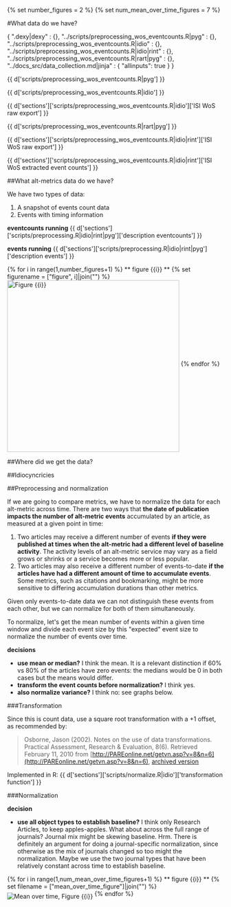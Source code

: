 {% set number_figures = 2 %}
{% set num_mean_over_time_figures = 7 %}

<link rel="stylesheet" href="../../assets/pastie.css" />

#What data do we have?

{
  ".dexy|dexy" : {},
  "../scripts/preprocessing_wos_eventcounts.R|pyg" : {},
  "../scripts/preprocessing_wos_eventcounts.R|idio" : {},
  "../scripts/preprocessing_wos_eventcounts.R|idio|rint" : {},
  "../scripts/preprocessing_wos_eventcounts.R|rart|pyg" : {},
  "../docs_src/data_collection.md|jinja" : { "allinputs": true }
}

{{ d['scripts/preprocessing_wos_eventcounts.R|pyg'] }}

{{ d['scripts/preprocessing_wos_eventcounts.R|idio'] }}

{{ d['sections']['scripts/preprocessing_wos_eventcounts.R|idio']['ISI WoS raw export'] }}

{{ d['scripts/preprocessing_wos_eventcounts.R|rart|pyg'] }}

{{ d['sections']['scripts/preprocessing_wos_eventcounts.R|idio|rint']['ISI WoS raw export'] }}

{{ d['sections']['scripts/preprocessing_wos_eventcounts.R|idio|rint']['ISI WoS extracted event counts'] }}


##What alt-metrics data do we have?

We have two types of data:

1.  A snapshot of events count data
1.  Events with timing information

**eventcounts running**
{{ d['sections']['scripts/preprocessing.R|idio|rint|pyg']['description eventcounts'] }}

**events running**
{{ d['sections']['scripts/preprocessing.R|idio|rint|pyg']['description events'] }}

{% for i in range(1,number_figures+1) %}
** figure {{i}} **
{% set figurename = ["figure", i]|join("") %}
<img src="artifacts/{{ d['a'][figurename] }}" width="400" height="400" align="middle" alt="Figure {{i}}">
{% endfor %}


##Where did we get the data?


##Idiocyncricies


##Preprocessing and normalization

If we are going to compare metrics, we have to normalize the data for each alt-metric across time.  There are two ways that **the date of publication impacts the number of alt-metric events** accumulated by an article, as measured at a given point in time:

1.  Two articles may receive a different number of events **if they were published at times when the alt-metric had a different level of baseline activity**.  The activity levels of an alt-metric service may vary as a field grows or shrinks or a service becomes more or less popular. 
1.  Two articles may also receive a different number of events-to-date **if the articles have had a different amount of time to accumulate events**.  Some metrics, such as citations and bookmarking, might be more sensitive to differing accumulation durations than other metrics.

Given only events-to-date data we can not distinguish these events from each other, but we can normalize for both of them simultaneously.  

To normalize, let's get the mean number of events within a given time window and divide each event size by this "expected" event size to normalize the number of events over time.

**decisions**

- **use mean or median?**  I think the mean. It is a relevant distinction if 60% vs 80% of the articles have zero events:  the medians would be 0 in both cases but the means would differ.
- **transform the event counts before normalization?** I think yes.
- **also normalize variance?** I think no: see graphs below.

###Transformation

Since this is count data, use a square root transformation with a +1 offset, as recommended by:
>  Osborne, Jason (2002). Notes on the use of data transformations. Practical Assessment, Research & Evaluation, 8(6). Retrieved February 11, 2010 from [http://PAREonline.net/getvn.asp?v=8&n=6](http://PAREonline.net/getvn.asp?v=8&n=6), [archived version](http://www.webcitation.org/query?url=http%3A%2F%2Fpareonline.net%2Fgetvn.asp%3Fv%3D8%26n%3D6&date=2010-02-11)

Implemented in R:
{{ d['sections']['scripts/normalize.R|idio']['transformation function'] }}

###Normalization

**decision**

- **use all object types to establish baseline?**  I think only Research Articles, to keep apples-apples.  What about across the full range of journals?  Journal mix might be skewing baseline.  Hrm.  There is definitely an argument for doing a journal-specific normalization, since otherwise as the mix of journals changed so too might the normalization.  Maybe we use the two journal types that have been relatively constant across time to establish baseline.


{% for i in range(1,num_mean_over_time_figures+1) %}
** figure {{i}} **
{% set filename = ["mean_over_time_figure"]|join("") %}
<img src="artifacts/mean_over_time_figure{{i}}.png" align="middle" alt="Mean over time, Figure {{i}}">
{% endfor %}
